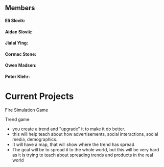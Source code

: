 

## Members
#### Eli Slovik: 
#### Aidan Slovik: 
#### Jialai Ying: 
#### Cormac Stone: 
#### Owen Madsen: 
#### Peter Klehr: 
# Current Projects
Fire Simulation Game

Trend game 
* you create a trend and "upgrade" it to make it do better.
* this will help teach about how advertisements, social interactions, social media, demographics.
* It will have a map, that will show where the trend has spread.
* The goal will be to spread it to the whole world, but this will be very hard as it is trying to teach about spreading trends and products in the real world


